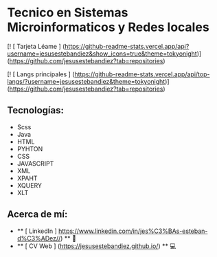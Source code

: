 # Tecnico en Sistemas Microinformaticos y Redes locales

[! [ Tarjeta Léame ] (https://github-readme-stats.vercel.app/api?username=jesusestebandiez&show_icons=true&theme=tokyonight)] (https://github.com/jesusestebandiez?tab=repositories)

[! [ Langs principales ] (https://github-readme-stats.vercel.app/api/top-langs/?username=jesusestebandiez&theme=tokyonight)] (https://github.com/jesusestebandiez?tab=repositories)

##  Tecnologías:
- Scss
- Java
- HTML
- PYHTON
- CSS
- JAVASCRIPT
- XML
- XPAHT
- XQUERY
- XLT
##  Acerca de mí:
-  ** [ LinkedIn ] https://www.linkedin.com/in/jes%C3%BAs-esteban-d%C3%ADez//) ** 🏢️
-  ** [ CV Web ] (https://jesusestebandiez.github.io/) ** 💻
